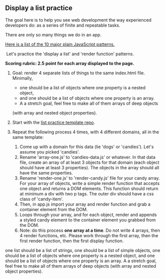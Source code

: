 ## Display a list practice

The goal here is to help you see web development the way experienced developers do: as a series of finite and repeatable tasks.

There are only so many things we do in an app.

[Here is a list of the 10 major plain JavaScript patterns.](https://github.com/alchemycodelab/module-one-curriculum-base/blob/main/PATTERNS.md)

 Let's practice the 'display a list' and 'render function' patterns.

**Scoring rubric: 2.5 point for each array displayed to the page.**

1.  Goal: render 4 separate lists of things to the same index.html file. Minimally,
    <!-- *   one list should be a list of string, -->
    <!-- *   one should be a list of simple objects, -->
    *   one should be a list of objects where one property is a nested object,
    *   and one should be a list of objects where one property is an array.
    *   A a stretch goal, feel free to make all of them arrays of deep objects 
    
    
    
    
    (with array and nested object properties).
2.  Start with the [list practice template repo](https://github.com/alchemycodelab/display-a-list-practice).
3.  Repeat the following process 4 times, with 4 different domains, all in the same template:
    1.  Come up with a domain for this data (lie 'dogs' or 'candies'). Let's assume you picked 'candies'.
    2.  Rename 'array-one.js' to 'candies-data.js' or whatever. In that data file, create an array of at least 3 objects for that domain (each object should have at least 3 properties). The objects in the array should all have the same properties.
    3.  Rename 'render-one.js' to 'render-candy.js' file for your candy array. For your array of objects, write a simple render function that accepts one object and returns a DOM elements. This function should return at minimum a div with two p tags. The outer div should have a css class of 'candy-item'.
    4.  Then, in app.js import your array and render function and grab a container element from the DOM.
    5.  Loops through your array, and for each object, render and appends a styled candy element to the container element you grabbed from the DOM.
    6.  Note: do this process **one array at a time**. Do not write 4 arrays, then 4 render functions, etc. Please work through the first array, then the first render function, then the first display function.

one list should be a list of strings,
one should be a list of simple objects,
one should be a list of objects where one property is a nested object,
and one should be a list of objects where one property is an array.
A a stretch goal, feel free to make all of them arrays of deep objects (with array and nested object properties).